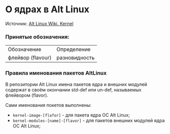 # О ядрах в Alt Linux

Источник: [Alt Linux Wiki. Kernel](https://www.altlinux.org/Kernel)

### Принятые обозначения:
<table>
    <tr>
        <td>
            Обозначение
        </td>
        <td>
            Определение
        </td>
    </tr>
    <tr>
        <td>
            флейвор (flavour)
        </td>
        <td>
            разновидность
        </td>
    </tr>
</table>

### Правила именования пакетов AltLinux

В репозитории Alt Linux имена пакетов ядра и внешних модулей содержат в своём окончании std-def или un-def, называемых флейвором (flavor).

Сами именования покетов выполнены:
- `kernel-image-[flafor]` - для пакета ядра ОС Alt Linux;
- `kernel-modules-[name]-[flavor]` - для пакетов внешних модулей ядра ОС Alt Linux;

